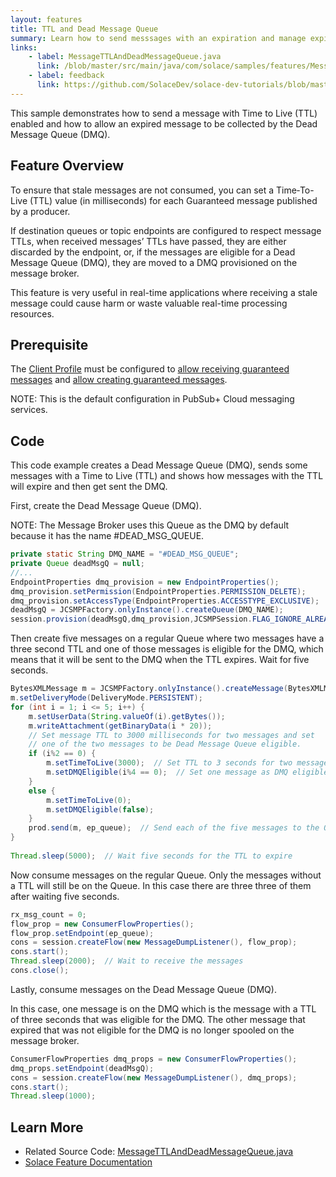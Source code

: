 ```yaml
---
layout: features
title: TTL and Dead Message Queue
summary: Learn how to send messsages with an expiration and manage expired messages.
links:
    - label: MessageTTLAndDeadMessageQueue.java
      link: /blob/master/src/main/java/com/solace/samples/features/MessageTTLAndDeadMessageQueue.java
    - label: feedback
      link: https://github.com/SolaceDev/solace-dev-tutorials/blob/master/src/pages/tutorials/jcsmp/ttl-and-dmq.md
---
```


This sample demonstrates how to send a message with Time to Live (TTL) enabled and how to allow an expired message to be collected by the Dead Message Queue (DMQ).

## Feature Overview

To ensure that stale messages are not consumed, you can set a Time‑To-Live (TTL) value (in milliseconds) for each Guaranteed message published by a producer.

If destination queues or topic endpoints are configured to respect message TTLs, when received messages’ TTLs have passed, they are either discarded by the endpoint, or, if the messages are eligible for a Dead Message Queue (DMQ), they are moved to a DMQ provisioned on the message broker.

This feature is very useful in real-time applications where receiving a stale message could cause harm or waste valuable real-time processing resources.

## Prerequisite

The [Client Profile](https://docs.solace.com/Configuring-and-Managing/Configuring-Client-Profiles.htm) must be configured to [allow receiving guaranteed messages](https://docs.solace.com/Configuring-and-Managing/Configuring-Client-Profiles.htm#Allow-G-Msg-Receives) and [allow creating guaranteed messages](https://docs.solace.com/Configuring-and-Managing/Configuring-Client-Profiles.htm#Allow-G-Msg-Creates).

NOTE:  This is the default configuration in PubSub+ Cloud messaging services.

## Code

This code example creates a Dead Message Queue (DMQ), sends some messages with a Time to Live (TTL) and shows how messages with the TTL will expire and then get sent the DMQ.

First, create the Dead Message Queue (DMQ).

NOTE:  The Message Broker uses this Queue as the DMQ by default because it has the name #DEAD_MSG_QUEUE. 

```java
private static String DMQ_NAME = "#DEAD_MSG_QUEUE";
private Queue deadMsgQ = null;
//...
EndpointProperties dmq_provision = new EndpointProperties();
dmq_provision.setPermission(EndpointProperties.PERMISSION_DELETE);
dmq_provision.setAccessType(EndpointProperties.ACCESSTYPE_EXCLUSIVE);
deadMsgQ = JCSMPFactory.onlyInstance().createQueue(DMQ_NAME);
session.provision(deadMsgQ,dmq_provision,JCSMPSession.FLAG_IGNORE_ALREADY_EXISTS);
```

Then create five messages on a regular Queue where two messages have a three second TTL and one of those messages is eligible for the DMQ, which means that it will be sent to the DMQ when the TTL expires.  Wait for five seconds.

```java
BytesXMLMessage m = JCSMPFactory.onlyInstance().createMessage(BytesXMLMessage.class);
m.setDeliveryMode(DeliveryMode.PERSISTENT);
for (int i = 1; i <= 5; i++) {
    m.setUserData(String.valueOf(i).getBytes());
    m.writeAttachment(getBinaryData(i * 20));
    // Set message TTL to 3000 milliseconds for two messages and set
    // one of the two messages to be Dead Message Queue eligible.
    if (i%2 == 0) {
        m.setTimeToLive(3000);  // Set TTL to 3 seconds for two messages
        m.setDMQEligible(i%4 == 0);  // Set one message as DMQ eligible
    }
    else {
        m.setTimeToLive(0);
        m.setDMQEligible(false);
    }
    prod.send(m, ep_queue);  // Send each of the five messages to the Queue
}
 
Thread.sleep(5000);  // Wait five seconds for the TTL to expire
```

Now consume messages on the regular Queue.  Only the messages without a TTL will still be on the Queue.  In this case there are three three of them after waiting five seconds.

```java
rx_msg_count = 0;
flow_prop = new ConsumerFlowProperties();
flow_prop.setEndpoint(ep_queue);
cons = session.createFlow(new MessageDumpListener(), flow_prop);
cons.start();
Thread.sleep(2000);  // Wait to receive the messages
cons.close();
```

Lastly, consume messages on the Dead Message Queue (DMQ).

In this case, one message is on the DMQ which is the message with a TTL of three seconds that was eligible for the DMQ.  The other message that expired that was not eligible for the DMQ is no longer spooled on the message broker.

```java
ConsumerFlowProperties dmq_props = new ConsumerFlowProperties();
dmq_props.setEndpoint(deadMsgQ);
cons = session.createFlow(new MessageDumpListener(), dmq_props);
cons.start();
Thread.sleep(1000);
```

## Learn More

* Related Source Code: [MessageTTLAndDeadMessageQueue.java](https://github.com/SolaceSamples/solace-samples-java-jcsmp/blob/master/src/main/java/com/solace/samples/jcsmp/features/MessageTTLAndDeadMessageQueue.java)
* [Solace Feature Documentation](https://docs.solace.com/Solace-JMS-API/Setting-Message-Properties.htm?Highlight=Time%20to%20live)
